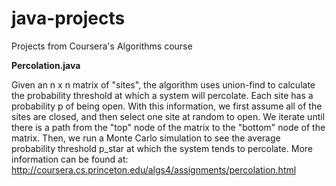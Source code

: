 # java-projects
Projects from Coursera's Algorithms course

**Percolation.java**

Given an n x n matrix of "sites", the algorithm uses union-find to calculate the probability threshold at which a system will percolate. Each site has a probability p of being open. With this information, we first assume all of the sites are closed, and then select one site at random to open. We iterate until there is a path from the "top" node of the matrix to the "bottom" node of the matrix. Then, we run a Monte Carlo simulation to see the average probability threshold p_star at which the system tends to percolate. More information can be found at: http://coursera.cs.princeton.edu/algs4/assignments/percolation.html
